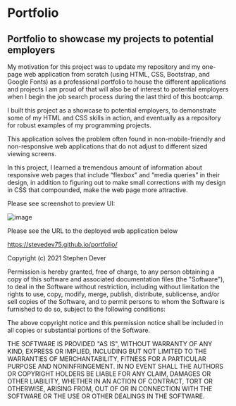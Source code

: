 # Portfolio

## Portfolio to showcase my projects to potential employers

My motivation for this project was to update my repository and my one-page web application from scratch 
(using HTML, CSS, Bootstrap, and Google Fonts) as a professional portfolio to house the different applications and projects I am
proud of that will also be of interest to potential employers when I begin the job search process during the last third of this bootcamp.

I built this project as a showcase to potential employers, to demonstrate some of my HTML and CSS skills
in action, and eventually as a repository for robust examples of my programming projects. 

This application solves the problem often found in non-mobile-friendly and non-responsive web applications
that do not adjust to different sized viewing screens. 

In this project, I learned a tremendous amount of information about responsive web pages that include
“flexbox” and “media queries” in their design, in addition to figuring out to make small corrections with my design in CSS that compounded, make the web page more attractive. 

Please see screenshot to preview UI:

![image](https://user-images.githubusercontent.com/77076615/122989230-91274580-d370-11eb-910d-70f28b497c56.png)

Please see the URL to the deployed web application below

https://stevedev75.github.io/portfolio/


Copyright (c) 2021 Stephen Dever

Permission is hereby granted, free of charge, to any person obtaining a copy
of this software and associated documentation files (the "Software"), to deal
in the Software without restriction, including without limitation the rights
to use, copy, modify, merge, publish, distribute, sublicense, and/or sell
copies of the Software, and to permit persons to whom the Software is
furnished to do so, subject to the following conditions:

The above copyright notice and this permission notice shall be included in all
copies or substantial portions of the Software.

THE SOFTWARE IS PROVIDED "AS IS", WITHOUT WARRANTY OF ANY KIND, EXPRESS OR
IMPLIED, INCLUDING BUT NOT LIMITED TO THE WARRANTIES OF MERCHANTABILITY,
FITNESS FOR A PARTICULAR PURPOSE AND NONINFRINGEMENT. IN NO EVENT SHALL THE
AUTHORS OR COPYRIGHT HOLDERS BE LIABLE FOR ANY CLAIM, DAMAGES OR OTHER
LIABILITY, WHETHER IN AN ACTION OF CONTRACT, TORT OR OTHERWISE, ARISING FROM,
OUT OF OR IN CONNECTION WITH THE SOFTWARE OR THE USE OR OTHER DEALINGS IN THE
SOFTWARE.
